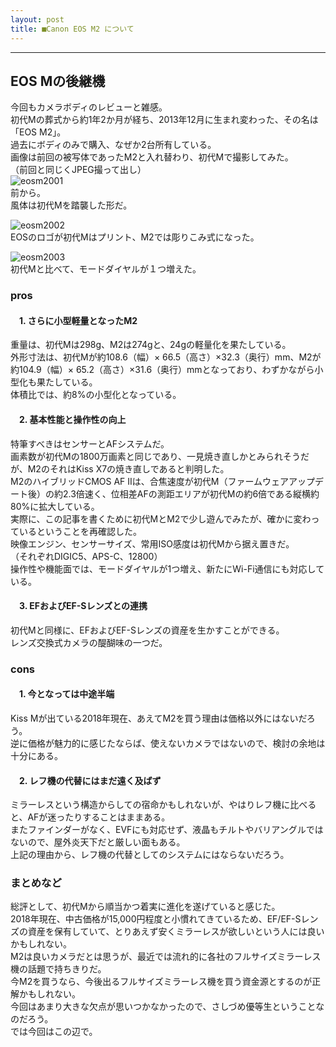 ```yaml
---
layout: post
title: ■Canon EOS M2 について
---
```

---

## **EOS Mの後継機**
今回もカメラボディのレビューと雑感。  
初代Mの葬式から約1年2か月が経ち、2013年12月に生まれ変わった、その名は「EOS M2」。  
過去にボディのみで購入、なぜか2台所有している。  
画像は前回の被写体であったM2と入れ替わり、初代Mで撮影してみた。  
（前回と同じくJPEG撮って出し）  
![eosm2001](https://beni2nd.github.io/images/eosm2001.jpg)  
前から。  
風体は初代Mを踏襲した形だ。  

![eosm2002](https://beni2nd.github.io/images/eosm2002.jpg)  
EOSのロゴが初代Mはプリント、M2では彫りこみ式になった。  

![eosm2003](https://beni2nd.github.io/images/eosm2003.jpg)  
初代Mと比べて、モードダイヤルが１つ増えた。  


### **pros**

#### 　1. さらに小型軽量となったM2
重量は、初代Mは298g、M2は274gと、24gの軽量化を果たしている。  
外形寸法は、初代Mが約108.6（幅）× 66.5（高さ）×32.3（奥行）mm、M2が約104.9（幅）× 65.2（高さ）×31.6（奥行）mmとなっており、わずかながら小型化も果たしている。  
体積比では、約8%の小型化となっている。  

#### 　2. 基本性能と操作性の向上
特筆すべきはセンサーとAFシステムだ。  
画素数が初代Mの1800万画素と同じであり、一見焼き直しかとみられそうだが、M2のそれはKiss X7の焼き直しであると判明した。  
M2のハイブリッドCMOS AF IIは、合焦速度が初代M（ファームウェアアップデート後）の約2.3倍速く、位相差AFの測距エリアが初代Mの約6倍である縦横約80%に拡大している。  
実際に、この記事を書くために初代MとM2で少し遊んでみたが、確かに変わっているということを再確認した。  
映像エンジン、センサーサイズ、常用ISO感度は初代Mから据え置きだ。  
（それぞれDIGIC5、APS-C、12800）  
操作性や機能面では、モードダイヤルが1つ増え、新たにWi-Fi通信にも対応している。  

#### 　3. EFおよびEF-Sレンズとの連携
初代Mと同様に、EFおよびEF-Sレンズの資産を生かすことができる。  
レンズ交換式カメラの醍醐味の一つだ。  


### **cons**

#### 　1. 今となっては中途半端
Kiss Mが出ている2018年現在、あえてM2を買う理由は価格以外にはないだろう。  
逆に価格が魅力的に感じたならば、使えないカメラではないので、検討の余地は十分にある。  

#### 　2. レフ機の代替にはまだ遠く及ばず
ミラーレスという構造からしての宿命かもしれないが、やはりレフ機に比べると、AFが迷ったりすることはままある。  
またファインダーがなく、EVFにも対応せず、液晶もチルトやバリアングルではないので、屋外炎天下だと厳しい面もある。  
上記の理由から、レフ機の代替としてのシステムにはならないだろう。  


### **まとめなど**

総評として、初代Mから順当かつ着実に進化を遂げていると感じた。  
2018年現在、中古価格が15,000円程度と小慣れてきているため、EF/EF-Sレンズの資産を保有していて、とりあえず安くミラーレスが欲しいという人には良いかもしれない。  
M2は良いカメラだとは思うが、最近では流れ的に各社のフルサイズミラーレス機の話題で持ちきりだ。  
今M2を買うなら、今後出るフルサイズミラーレス機を買う資金源とするのが正解かもしれない。  
今回はあまり大きな欠点が思いつかなかったので、さしづめ優等生ということなのだろう。  
では今回はこの辺で。
